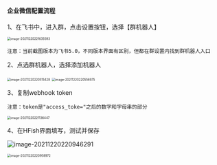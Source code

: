 
#### 企业微信配置流程

1、在飞书中，进入群，点击设置按钮，选择【群机器人】

<img src="http://img.threatbook.cn/hfish/image-20211220221635593.png" alt="image-20211220221635593" style="zoom:50%;" />

`注意：当前截图版本为飞书5.0，不同版本界面有区别，但都在群设置内找到群机器人入口`

2、点选群机器人，选择添加机器人

<img src="http://img.threatbook.cn/hfish/image-20211220220515428.png" alt="image-20211220220515428" style="zoom:50%;" />

<img src="http://img.threatbook.cn/hfish/image-20211220220556975.png" alt="image-20211220220556975" style="zoom:50%;" />

3、复制webhook token

`注意：token是"access_toke="之后的数字和字母串的部分`

<img src="http://img.threatbook.cn/hfish/image-20211220221136447.png" alt="image-20211220221136447" style="zoom:50%;" />

4、在HFish界面填写，测试并保存

![image-20211220220946291](http://img.threatbook.cn/hfish/image-20211220220946291.png)

<img src="http://img.threatbook.cn/hfish/image-20211220220958972.png" alt="image-20211220220958972" style="zoom:50%;" />



